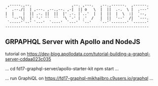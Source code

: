 
     ,-----.,--.                  ,--. ,---.   ,--.,------.  ,------.
    '  .--./|  | ,---. ,--.,--. ,-|  || o   \  |  ||  .-.  \ |  .---'
    |  |    |  || .-. ||  ||  |' .-. |`..'  |  |  ||  |  \  :|  `--, 
    '  '--'\|  |' '-' ''  ''  '\ `-' | .'  /   |  ||  '--'  /|  `---.
     `-----'`--' `---'  `----'  `---'  `--'    `--'`-------' `------'
    ----------------------------------------------------------------- 


## GRPAPHQL Server with Apollo and NodeJS 
tutorial on https://dev-blog.apollodata.com/tutorial-building-a-graphql-server-cddaa023c035

...
cd fd17-graphql-server/apollo-starter-kit
npm start
...

...
run GraphiQL on https://fd17-graphql-mikhailbro.c9users.io/graphql
...
